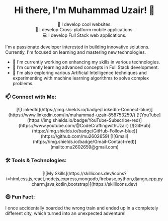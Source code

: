 <div align="center">
  <h1>Hi there, I'm Muhammad Uzair! 👋</h1>

  🌟 I develop cool websites.<br>
  🚀 I develop Cross-platform mobile applications.<br>
  💻 I develop Full Stack web applications.
</div>

I'm a passionate developer interested in building innovative solutions. Currently, I'm focused on learning and mastering new technologies.

- 🔭 I'm currently working on enhancing my skills in various technologies.
- 🌱 I’m currently learning advanced concepts in Full Stack development.
- 🧠 I'm also exploring various Artificial Intelligence techniques and experimenting with machine learning algorithms to solve complex problems.

### 📫 Connect with Me:

<div align="center">
  [![LinkedIn](https://img.shields.io/badge/LinkedIn-Connect-blue)](https://www.linkedin.com/in/muhammad-uzair-858753259/)
  [![YouTube](https://img.shields.io/badge/YouTube-Subscribe-red)](https://www.youtube.com/@CodeCraftingwithUzair)
  [![GitHub](https://img.shields.io/badge/GitHub-Follow-blue)](https://github.com/mu2602659)
  [![Gmail](https://img.shields.io/badge/Gmail-Contact-red)](mailto:mu2602659@gmail.com)
</div>

### 🛠️ Tools & Technologies:

<div align="center">
  [![My Skills](https://skillicons.dev/icons?i=html,css,js,react,nodejs,express,mongodb,firebase,python,django,cpp,pycharm,java,kotlin,bootstrap)](https://skillicons.dev)
</div>

### 😄 Fun Fact:

I once accidentally boarded the wrong train and ended up in a completely different city, which turned into an unexpected adventure!

<!---
mu2602659/mu2602659 is a ✨ special ✨ repository because its `README.md` (this file) appears on your GitHub profile.
You can click the Preview link to take a look at your changes.
--->
